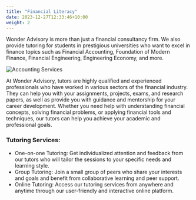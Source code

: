 ```yaml
---
title: "Financial Literacy"
date: 2023-12-27T12:33:46+10:00
weight: 2
---
```


<!-- FILEPATH: /c:/Users/Admin/Documents/GitHub/wonderadvisory/_services/Financial Planning & Analysis.md -->
<!-- BEGIN: ed8c6549bwf9 -->
<p></p>
<p>Wonder Advisory is more than just a financial consultancy firm. We also provide tutoring for students in prestigious universities who want to excel in finance topics such as Financial Accounting, Foundation of Modern Finance, Financial Engineering, Engineering Economy, and more.</p> 

<img src="/images/austin-distel-nGc5RT2HmF0-unsplash.jpg" alt="Accounting Services">

<p>At Wonder Advisory, tutors are highly qualified and experienced professionals who have worked in various sectors of the financial industry. They can help you with your assignments, projects, exams, and research papers, as well as provide you with guidance and mentorship for your career development. Whether you need help with understanding financial concepts, solving financial problems, or applying financial tools and techniques, our tutors can help you achieve your academic and professional goals.</p>

<h3>Tutoring Services:</h3> <ul> <li>One-on-one Tutoring: Get individualized attention and feedback from our tutors who will tailor the sessions to your specific needs and learning style.</li> <li>Group Tutoring: Join a small group of peers who share your interests and goals and benefit from collaborative learning and peer support.</li> <li>Online Tutoring: Access our tutoring services from anywhere and anytime through our user-friendly and interactive online platform.</li> </ul>

<!-- END: ed8c6549bwf9 -->